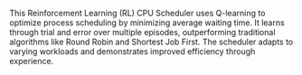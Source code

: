 This Reinforcement Learning (RL) CPU Scheduler uses Q-learning to optimize process scheduling by minimizing average waiting time. It learns through trial and error over multiple episodes, outperforming traditional algorithms like Round Robin and Shortest Job First. The scheduler adapts to varying workloads and demonstrates improved efficiency through experience.
